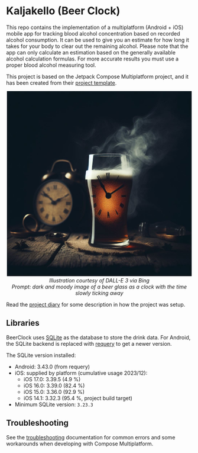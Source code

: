 # Kaljakello (Beer Clock)

This repo contains the implementation of a multiplatform (Android + iOS)
mobile app for tracking blood alcohol concentration based on recorded
alcohol consumption. It can be used to give you an estimate for how long
it takes for your body to clear out the remaining alcohol. Please note
that the app can only calculate an estimation based on the generally
available alcohol calculation formulas. For more accurate results you
must use a proper blood alcohol measuring tool.

This project is based on the Jetpack Compose Multiplatform project, and
it has been created from their
[project template](https://github.com/JetBrains/compose-multiplatform-template).

<p align="center" width="100%">
<img src="beertime.jpeg" alt="Beer time" width="500" /><br />
<i>Illustration courtesy of DALL-E 3 via Bing<br />
Prompt: dark and moody image of a beer glass as a clock with the time slowly ticking away</i>
</p>

Read the [project diary](./diary/README.md) for some description in
how the project was setup.

## Libraries

BeerClock uses [SQLite](https://www.sqlite.org/index.html) as the database
to store the drink data. For Android, the SQLite backend is replaced with
[requery](https://github.com/requery/requery) to get a newer version.

The SQLite version installed:

- Android: 3.43.0 (from requery)
- iOS: supplied by platform (cumulative usage 2023/12):
    - iOS 17.0: 3.39.5 (4.9 %)
    - iOS 16.0: 3.39.0 (82.4 %)
    - iOS 15.0: 3.36.0 (92.9 %)
    - iOS 14.1: 3.32.3 (95.4 %, project build target)
- Minimum SQLite version: `3.23.3`

## Troubleshooting

See the [troubleshooting](./diary/Troubleshooting.md) documentation for
common errors and some workarounds when developing with Compose
Multiplatform.
